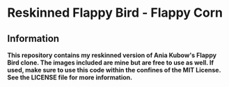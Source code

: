 # Reskinned Flappy Bird - Flappy Corn
## Information
<b>This repository contains my reskinned version of Ania Kubow's Flappy Bird clone. The images included are mine but are free to use as well. If used, make sure to use this code within the confines of the MIT License. See the LICENSE file for more information.</b>
